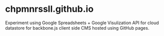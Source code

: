 chpmnrssll.github.io
=====================

Experiment using Google Spreadsheets + Google Visulization API for cloud datastore for backbone.js client side CMS hosted using GitHub pages.
